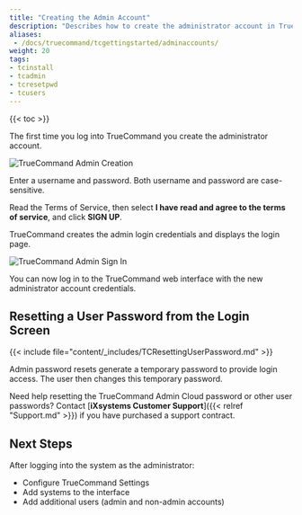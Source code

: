 ```yaml
---
title: "Creating the Admin Account"
description: "Describes how to create the administrator account in TrueCommand."
aliases:
 - /docs/truecommand/tcgettingstarted/adminaccounts/
weight: 20
tags:
- tcinstall
- tcadmin
- tcresetpwd
- tcusers
---
```

{{< toc >}}

The first time you log into TrueCommand you create the administrator account.

![TrueCommand Admin Creation](/images/TrueCommand/Users/FirstLogin.png "TrueCommand Admin Creation")

Enter a username and password. Both username and password are case-sensitive.

Read the Terms of Service, then select **I have read and agree to the terms of service**, and click **SIGN UP**.

TrueCommand creates the admin login credentials and displays the login page.

![TrueCommand Admin Sign In](/images/TrueCommand/Users/LoginAdmin.png "TrueCommand Admin Sign In")

You can now log in to the TrueCommand web interface with the new administrator account credentials.

## Resetting a User Password from the Login Screen

{{< include file="content/_includes/TCResettingUserPassword.md" >}}

Admin password resets generate a temporary password to provide login access.
The user then changes this temporary password.

Need help resetting the TrueCommand Admin Cloud password or other user passwords?
Contact [**iXsystems Customer Support**]({{< relref "Support.md" >}}) if you have purchased a support contract.

## Next Steps

After logging into the system as the administrator:

* Configure TrueCommand Settings
* Add systems to the interface
* Add additional users (admin and non-admin accounts)
